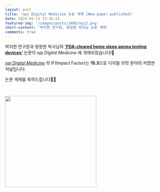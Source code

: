 ```yaml
---
layout: post
title: 'npj Digital Medicine 논문 게재 [New paper published]'
date: 2024-05-13 13:36:23
featured-img: '/images/posts/2405/npj2.png'
short-content: '박지현 연구원, 왕창원 박사님 논문 게재'
comments: true
---
```


박지현 연구원과 왕창원 박사님의 [**'FDA-cleared home sleep apnea testing devices'**](https://www.nature.com/articles/s41746-024-01112-w) 논문이 _npj Digital Medicine_ 에 게재되었습니다!🎊

[_npj Digital Medicine_](https://www.nature.com/npjdigitalmed/) 의 IF(Impact Factor)는 **15.3**으로 디지털 의학 분야의 저명한 저널입니다.

논문 게재를 축하드립니다🥳🎉

<br>

<span class="image featured"><img src="{{ site.baseurl }}/images/posts/2405/npj.png" alt="" style='height: 300px; object-fit: contain;'></span>
